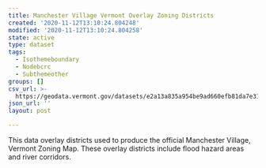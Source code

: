 ```yaml
---
title: Manchester Village Vermont Overlay Zoning Districts
created: '2020-11-12T13:10:24.804248'
modified: '2020-11-12T13:10:24.804258'
state: active
type: dataset
tags:
  - Isothemeboundary
  - Nodebcrc
  - Subthemeother
groups: []
csv_url: >-
  https://geodata.vermont.gov/datasets/e2a13a835a954be9ad660efb81da7e31_0.csv?outSR=%7B%22latestWkid%22%3A3857%2C%22wkid%22%3A102100%7D
json_url: ''
layout: post

---
```

This data overlay districts used to produce the official Manchester Village, Vermont Zoning Map.  These overlay districts include flood hazard areas and river corridors.
